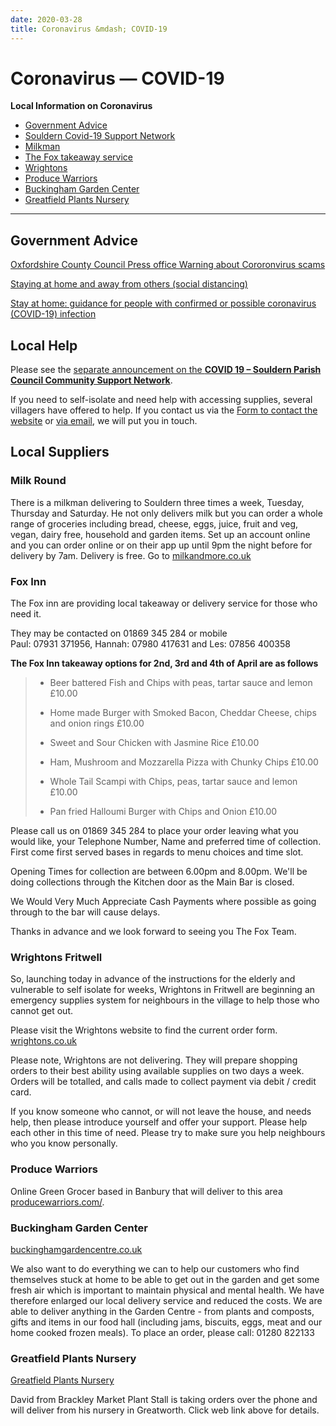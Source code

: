 ```yaml
---
date: 2020-03-28
title: Coronavirus &mdash; COVID-19
---
```



# Coronavirus &mdash; COVID-19

**Local Information on Coronavirus**

 * [Government Advice](#government-advice)
 * [Souldern Covid-19 Support Network](#local-help)
 * [Milkman](#milk-round)
 * [The Fox takeaway service](#fox-inn)
 * [Wrightons](#wrightons-fritwell)
 * [Produce Warriors](#produce-warriors)
 * [Buckingham Garden Center](#buckingham-garden-center)
 * [Greatfield Plants Nursery](#greatfield-plants-nursery)

---

## Government Advice


[Oxfordshire County Council Press office Warning about Cororonvirus scams](https://news.oxfordshire.gov.uk/oxfordshire-residents-warned-against-coronavirus-scams/)


[Staying at home and away from others (social distancing)](https://www.gov.uk/government/publications/full-guidance-on-staying-at-home-and-away-from-others/full-guidance-on-staying-at-home-and-away-from-others)


[Stay at home: guidance for people with confirmed or possible coronavirus (COVID-19) infection](https://www.gov.uk/government/publications/covid-19-stay-at-home-guidance/stay-at-home-guidance-for-people-with-confirmed-or-possible-coronavirus-covid-19-infection)



## Local Help

Please see the [separate announcement on the **COVID 19 – Souldern Parish Council Community Support Network**](covid-19-support).

If you need to self-isolate and need help with accessing supplies,
several villagers have offered to help. If you contact us via the [Form to
contact the website](/home/contact-website) or [via email](mailto:website@souldern.org),
we will put you in touch.

## Local Suppliers

### Milk Round

There is a milkman delivering to
Souldern three times a week, Tuesday, Thursday and Saturday. He not
only delivers milk but you can order a whole range of groceries
including bread, cheese, eggs, juice, fruit and veg, vegan, dairy
free, household and garden items. Set up an account online and you can
order online or on their app up until 9pm the night before for
delivery by 7am. Delivery is free. Go to [milkandmore.co.uk](https://www.milkandmore.co.uk)

### Fox Inn

The Fox inn are providing local takeaway or delivery service  for those who need it.

They may be contacted  on 01869 345 284 or mobile<br> Paul: 07931 371956, Hannah: 07980 417631 and Les: 07856 400358



**The Fox Inn takeaway options for 2nd, 3rd and 4th of April are as follows**


> 
> * Beer battered Fish and Chips with peas, tartar sauce and lemon £10.00
> 
> * Home made Burger with Smoked Bacon, Cheddar Cheese, chips and onion rings £10.00
> 
> * Sweet and Sour Chicken with Jasmine Rice £10.00 
> 
> * Ham, Mushroom and Mozzarella Pizza with Chunky Chips £10.00
> 
> * Whole Tail Scampi with Chips, peas, tartar sauce and lemon £10.00
> 
> * Pan fried Halloumi Burger with Chips and Onion £10.00
> 

Please call us on 01869 345 284 to place your order leaving what you would like, your Telephone Number, Name and preferred time of collection. First come first served bases in regards to menu choices and time slot.

Opening Times for collection are between 6.00pm and 8.00pm. We'll be doing collections through the Kitchen door as the Main Bar is closed.


We Would Very Much Appreciate Cash Payments where possible as going through to the bar will cause delays.

Thanks in advance and we look forward to seeing you The Fox Team.



### Wrightons Fritwell

So, launching today in advance of the instructions for the elderly and
vulnerable to self isolate for weeks, Wrightons in Fritwell are
beginning an emergency supplies system for neighbours in the village
to help those who cannot get out.

Please visit the Wrightons website
to find the current order form. [wrightons.co.uk](https://www.wrightons.co.uk)

Please
note, Wrightons are not delivering. They will prepare shopping orders
to their best ability using available supplies on two days a
week. Orders will be totalled, and calls made to collect payment via
debit / credit card.

If you know someone who cannot, or will not
leave the house, and needs help, then please introduce yourself and
offer your support.  Please help each other in this time of
need. Please try to make sure you help neighbours who you know
personally.


### Produce Warriors
Online Green Grocer based in Banbury that will deliver to this area [producewarriors.com/](https://producewarriors.com/).


### Buckingham Garden Center
[buckinghamgardencentre.co.uk](https://www.buckinghamgardencentre.co.uk/)

We also want to do everything we can to help our customers who find
themselves stuck at home to be able to get out in the garden and get
some fresh air which is important to maintain physical and mental
health. We have therefore enlarged our local delivery service and
reduced the costs. We are able to deliver anything in the Garden
Centre - from plants and composts, gifts and items in our food hall
(including jams, biscuits, eggs, meat and our home cooked frozen
meals).  To place an order, please call: 01280 822133

### Greatfield Plants Nursery
[Greatfield Plants Nursery](https://greatfieldplants.co.uk/)

David from Brackley Market Plant Stall is taking orders over the phone and will deliver from his nursery in Greatworth.
Click web link above for details.
